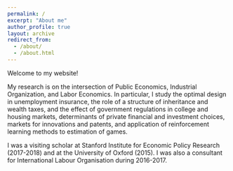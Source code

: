 ```yaml
---
permalink: /
excerpt: "About me"
author_profile: true
layout: archive
redirect_from:
  - /about/
  - /about.html
---
```


Welcome to my website!

My research is on the intersection of Public Economics, Industrial Organization, and Labor Economics. In particular, I study the optimal design in unemployment insurance, the role of a structure of inheritance and wealth taxes, and the effect of government regulations in college and housing markets, determinants of private financial and investment choices, markets for innovations and patents, and application of reinforcement learning methods to estimation of games.

I was a visiting scholar at Stanford Institute for Economic Policy Research (2017-2018) and at the University of Oxford (2015). I was also a consultant for International Labour Organisation during 2016-2017.
